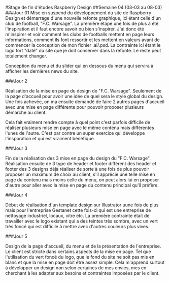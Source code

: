 #Stage de fin d'études Raspberry Design
##Semaine 04 (03-03 au 08-03)
###Jour 01
Mise en suspend du développement du site de Raspberry Design et démarrage d'une nouvelle refonte graphique, ici étant celle d'un club de football, "F.C. Warsage". La première étape une fois de plus à été l'inspiration et il faut encore savoir ou bien s'inspirer. J'ai donc été m'inspirer et voir comment les clubs de footballs mettent en page leurs informations, comment ils font ressortir et les mettent en valeurs avant de commencer la conception de mon fichier .ai/.psd.
La contrainte ici étant le logo fort "daté" du site que je doit conserver dans la refonte. Le reste peut totalement changer.

Conception du menu et du slider qui en dessous du menu qui servira à afficher les dernières news du site.

###Jour 2

Réalisation de la mise en page du design de "F.C. Warsage". Seulement de la page d'accueil pour avoir une idée de quel sera le style global du design. Une fois achevée, on ma ensuite demandé de faire 2 autres pages d'accueil avec une mise en page différente pour pouvoir proposer plusieurs démarche au client.

Cela fait vraiment rendre compte à quel point c'est parfois difficile de réaliser plusieurs mise en page avec le même contenu mais différentes l'unes de l'autre. C'est par contre un super exercice qui développe l'insporation et qui est vraiment bénéfique.

###Jour 3

Fin de la réalisation des 3 mise en page du design du "F.C. Warsage". Réalisation ensuite de 3 type de header et footer différent des header et footer des 3 designs déjà réaliser de sorte à une fois de plus pouvoir proposer un maximum de choix au client, s'il apprécie une telle mise en page du contenu mais moins celle du menu, on peut alors lui en proposer d'autre pour aller avec la mise en page du contenu principal qu'il préfère.

###Jour 4

Début de réalisation d'un template design sur Illustrator uune fois de plus mais pour l'entreprise Gestanet cette fois-ci qui est une entreprise de nettoyage industriel, locaux, vitre etc. La première contrainte était de travailler avec le logo existant qui a des teintes très sombre, avec un vert très foncé qui est difficile à mettre avec d'autres couleurs plus vives.

###Jour 5

Design de la page d'accueil, du menu et de la présentation de l'entreprise. Le client est stricte dans certains aspects de la mise en page. Tel que l'utilisation du vert foncé du logo, que le fond du site ne soit pas mis en blanc et que la mise en page doit être assez simple. Cela m'apprend surtout à développer un design non selon certaines de mes envies, mes en cherchant à les adapter aux besoins et contraintes imposées par le client.
